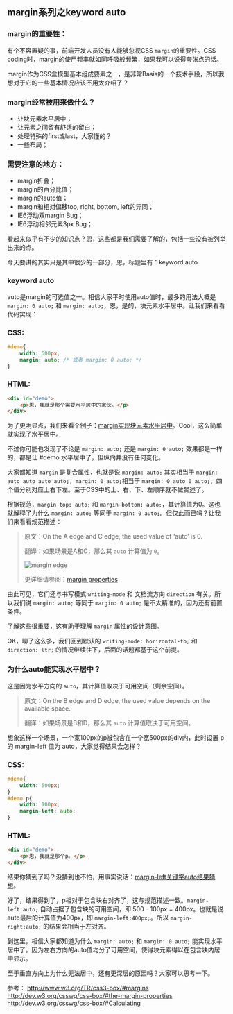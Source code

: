 ## margin系列之keyword auto

### margin的重要性：

有个不容置疑的事，前端开发人员没有人能够忽视CSS `margin`的重要性。CSS coding时，margin的使用频率就如同呼吸般频繁，如果我可以说得夸张点的话。

margin作为CSS盒模型基本组成要素之一，是非常Basis的一个技术手段，所以我想对于它的一些基本情况应该不用太介绍了？

### margin经常被用来做什么？

* 让块元素水平居中；
* 让元素之间留有舒适的留白；
* 处理特殊的first或last，大家懂的？
* 一些布局；

### 需要注意的地方：

* margin折叠；
* margin的百分比值；
* margin的auto值；
* margin和相对偏移top, right, bottom, left的异同；
* IE6浮动双margin Bug；
* IE6浮动相邻元素3px Bug；

看起来似乎有不少的知识点？恩，这些都是我们需要了解的，包括一些没有被列举出来的点。

今天要讲的其实只是其中很少的一部分，恩，标题里有：keyword auto

<!--more-->

### keyword auto

auto是margin的可选值之一。相信大家平时使用auto值时，最多的用法大概是 `margin: 0 auto;` 和 `margin: auto;`，恩，是的，块元素水平居中。让我们来看看代码实现：

### CSS:

```css
#demo{
	width: 500px;
	margin: auto; /* 或者 margin: 0 auto; */
}
```

### HTML:
```html
<div id="demo">
	<p>恩，我就是那个需要水平居中的家伙。</p>
</div>
```

为了更明显点，我们来看个例子：[margin实现块元素水平居中](http://demo.doyoe.com/css/margin/horizontal-center.htm)。Cool，这么简单就实现了水平居中。

不过你可能也发现了不论是 `margin: auto;` 还是 `margin: 0 auto;` 效果都是一样的，都是让 #demo 水平居中了，但纵向并没有任何变化。

大家都知道 `margin` 是复合属性，也就是说 `margin: auto;` 其实相当于 `margin: auto auto auto auto;`，`margin: 0 auto;`相当于 `margin: 0 auto 0 auto;`，四个值分别对应上右下左。至于CSS中的上、右、下、左顺序就不做赘述了。

根据规范，`margin-top: auto;` 和 `margin-bottom: auto;`，其计算值为0。这也就解释了为什么 `margin: auto;` 等同于 `margin: 0 auto;`。但仅此而已吗？让我们来看看规范描述：

> 原文：On the A edge and C edge, the used value of ‘auto’ is 0.
>
> 翻译：如果场景是A和C，那么其 `auto` 计算值为 `0`。
>
> ![margin edge](http://demo.doyoe.com/css/margin/images/margin.png)
>
> 更详细请参阅：[margin properties](http://dev.w3.org/csswg/css-box/#the-margin-properties)

由此可见，它们还与书写模式 `writing-mode` 和 文档流方向 `direction` 有关。所以我们说 `margin: auto;` 等同于 `margin: 0 auto;` 是不太精准的，因为还有前置条件。

了解这些很重要，这有助于理解 `margin` 属性的设计意图。

OK，聊了这么多，我们回到默认的 `writing-mode: horizontal-tb;` 和 `direction: ltr;` 的情况继续往下，后面的话题都基于这个前提。 

### 为什么auto能实现水平居中？

这是因为水平方向的 `auto`，其计算值取决于可用空间（剩余空间）。

> 原文：On the B edge and D edge, the used value depends on the available space.
>
> 翻译：如果场景是B和D，那么其 `auto` 计算值取决于可用空间。

想象这样一个场景，一个宽100px的p被包含在一个宽500px的div内，此时设置 p 的 margin-left 值为 auto，大家觉得结果会怎样？

### CSS:

```css
#demo{
	width: 500px;
}
#demo p{
	width: 100px;
	margin-left: auto;
}
```

### HTML:
```html
<div id="demo">
	<p>恩，我就是那个p。</p>
</div>
```

结果你猜到了吗？没猜到也不怕，用事实说话：[margin-left关键字auto结果猜想](http://demo.doyoe.com/css/margin/margin-left-auto.htm)。

好了，结果得到了，p相对于包含块右对齐了，这与规范描述一致。`margin-left:auto;` 自动占据了包含块的可用空间，即 500 - 100px = 400px。也就是说auto最后的计算值为400px，即 `margin-left:400px;`。所以 `margin-right:auto;` 的结果会相当于左对齐。

到这里，相信大家都知道为什么 `margin: auto;` 和 `margin: 0 auto;` 能实现水平居中了。因为左右方向的auto值均分了可用空间，使得块元素得以在包含块内居中显示。

至于垂直方向上为什么无法居中，还有更深层的原因吗？大家可以思考一下。

参考：
http://www.w3.org/TR/css3-box/#margins
http://dev.w3.org/csswg/css-box/#the-margin-properties
http://dev.w3.org/csswg/css-box/#Calculating